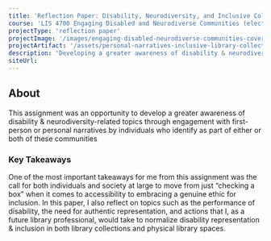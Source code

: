 ```yaml
---
title: 'Reflection Paper: Disability, Neurodiversity, and Inclusive Collections'
course: 'LIS 4700 Engaging Disabled and Neurodiverse Communities (elective)'
projectType: 'reflection paper'
projectImage: '/images/engaging-disabled-neurodiverse-communities-cover.jpg'
projectArtifact: '/assets/personal-narratives-inclusive-library-collections.pdf'
description: 'Developing a greater awareness of disability & neurodiversity-related topics through engagement with first-person or personal narratives'
siteUrl:
---
```


## About

This assignment was an opportunity to develop a greater awareness of disability & neurodiversity-related topics through engagement with first-person or personal narratives by individuals who identify as part of either or both of these communities

### Key Takeaways

One of the most important takeaways for me from this assignment was the call for both individuals and society at large to move from just “checking a box” when it comes to accessibility to embracing a genuine ethic for inclusion. In this paper, I also reflect on topics such as the performance of disability, the need for authentic representation, and actions that I, as a future library professional, would take to normalize disability representation & inclusion in both library collections and physical library spaces.
